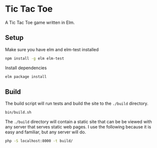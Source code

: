 Tic Tac Toe
===========

A Tic Tac Toe game written in Elm.

Setup
-----

Make sure you have elm and elm-test installed

```bash
npm install -g elm elm-test
```

Install dependencies

```bash
elm package install
```

Build
-----

The build script will run tests and build the site to the `./build` directory.

```bash
bin/build.sh
```

The `./build` directory will contain a static site that can be be viewed with any server that serves static web pages.  I use the following because it is easy and familiar, but any server will do.

```bash
php -S localhost:8000 -t build/
```
